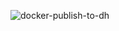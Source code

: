 ![docker-publish-to-dh](https://github.com/swaglive/docker-redis-cluster-proxy/workflows/docker-publish-to-dh/badge.svg)
